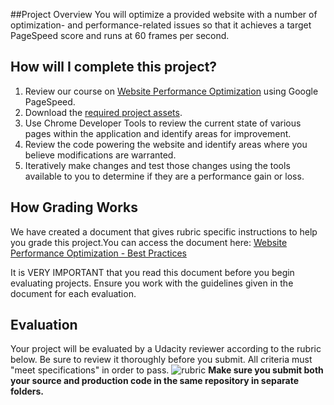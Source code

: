 ##Project Overview
You will optimize a provided website with a number of optimization- and performance-related issues so that it achieves a target PageSpeed score and runs at 60 frames per second.

## How will I complete this project?
1. Review our course on [Website Performance Optimization](https://www.udacity.com/course/viewer#!/c-ud884-nd) using Google PageSpeed.
1. Download the <a href="https://github.com/udacity/frontend-nanodegree-mobile-portfolio" target="_blank">required project assets</a>.
2. Use Chrome Developer Tools to review the current state of various pages within the application and identify areas for improvement.
3. Review the code powering the website and identify areas where you believe modifications are warranted.
4. Iteratively make changes and test those changes using the tools available to you to determine if they are a performance gain or loss.

## How Grading Works
We have created a document that gives rubric specific instructions to help you grade this project.You can access the document here: [Website Performance Optimization - Best Practices](https://docs.google.com/document/d/1wcXOrjbmFameFtAKlwmxrfvS990M6WltWhos3sRpy4M/pub)

It is VERY IMPORTANT that you read this document before you begin evaluating projects. Ensure you work with the guidelines given in the document for each evaluation.

## Evaluation
Your project will be evaluated by a Udacity reviewer according to the rubric below. Be sure to review it thoroughly before you submit. All criteria must "meet specifications" in order to pass. 
![rubric](http://i.imgur.com/akrw6Xa.png)
**Make sure you submit both your source and production code in the same repository in separate folders.**
